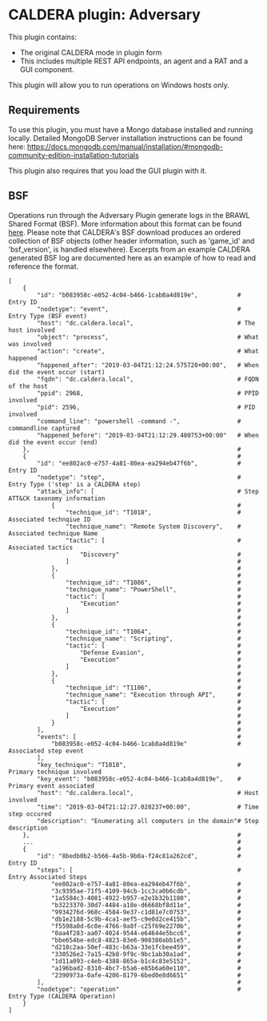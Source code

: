 # CALDERA plugin: Adversary

This plugin contains:
* The original CALDERA mode in plugin form
* This includes multiple REST API endpoints, an agent and a RAT and a GUI component. 

This plugin will allow you to run operations on Windows hosts only.

## Requirements

To use this plugin, you must have a Mongo database installed and running locally.
Detailed MongoDB Server installation instructions can be found here: 
https://docs.mongodb.com/manual/installation/#mongodb-community-edition-installation-tutorials

This plugin also requires that you load the GUI plugin with it.

## BSF

Operations run through the Adversary Plugin generate logs in the BRAWL Shared Format (BSF). More information about 
this format can be found <a href="https://github.com/mitre/brawl-public-game-001#bsf">here</a>. Please note 
that CALDERA's BSF download produces an ordered collection of BSF objects (other header information, such as 'game_id' 
and 'bsf_version', is handled elsewhere). Excerpts from an example CALDERA generated BSF log are documented here as an 
example of how to read and reference the format.
```
[
    {
        "id": "b083958c-e052-4c04-b466-1cab8a4d819e",           # Entry ID 
        "nodetype": "event",                                    # Entry Type (BSF event)
        "host": "dc.caldera.local",                             # The host involved
        "object": "process",                                    # What was involved
        "action": "create",                                     # What happened
        "happened_after": "2019-03-04T21:12:24.575720+00:00",   # When did the event occur (start)
        "fqdn": "dc.caldera.local",                             # FQDN of the host
        "ppid": 2968,                                           # PPID involved
        "pid": 2596,                                            # PID involved
        "command_line": "powershell -command -",                # commandline captured
        "happened_before": "2019-03-04T21:12:29.480753+00:00"   # When did the event occur (end)
    },                                                          #
    {                                                           #
        "id": "ee802ac0-e757-4a81-80ea-ea294eb47f6b",           # Entry ID 
        "nodetype": "step",                                     # Entry Type ('step' is a CALDERA step)
        "attack_info": [                                        # Step ATT&CK taxonomy information
            {                                                   #
                "technique_id": "T1018",                        # Associated technqiue ID
                "technique_name": "Remote System Discovery",    # Associated technique Name
                "tactic": [                                     # Associated tactics
                    "Discovery"                                 #
                ]                                               #
            },                                                  #
            {                                                   #
                "technique_id": "T1086",                        #
                "technique_name": "PowerShell",                 #
                "tactic": [                                     #
                    "Execution"                                 #
                ]                                               #
            },                                                  #
            {                                                   #
                "technique_id": "T1064",                        #
                "technique_name": "Scripting",                  #
                "tactic": [                                     #
                    "Defense Evasion",                          #
                    "Execution"                                 #
                ]                                               #
            },                                                  #
            {                                                   #
                "technique_id": "T1106",                        #
                "technique_name": "Execution through API",      #
                "tactic": [                                     #
                    "Execution"                                 #
                ]                                               #
            }                                                   #
        ],                                                      #
        "events": [                                             #
            "b083958c-e052-4c04-b466-1cab8a4d819e"              # Associated step event
        ],
        "key_technique": "T1018",                               # Primary technique involved
        "key_event": "b083958c-e052-4c04-b466-1cab8a4d819e",    # Primary event associated
        "host": "dc.caldera.local",                             # Host involved
        "time": "2019-03-04T21:12:27.028237+00:00",             # Time step occured
        "description": "Enumerating all computers in the domain"# Step description
    },                                                          #
    ...                                                         #
    {                                                           #
        "id": "8bedb0b2-b566-4a5b-9b0a-f24c81a262cd",           # Entry ID
        "steps": [                                              # Entry Associated Steps
            "ee802ac0-e757-4a81-80ea-ea294eb47f6b",             #
            "3c9395ae-71f5-4109-94cb-1cc3ca0b6cdb",             #
            "1a5584c3-4081-4922-b957-e2e1b32b1180",             #
            "b3223370-30d7-4484-a18e-d6668bf8d11e",             #
            "9934276d-968c-4584-9e37-c1d81e7c0753",             #
            "db1e2188-5c9b-4ca1-aef5-c9e0d2ce415b",             #
            "f5598a0d-6c0e-4766-9a8f-c25f69e2270b",             #
            "0aa4f283-aa07-4024-9544-e64644e5bcc6",             #
            "bbe654be-edc8-4823-83e6-908380abb1e5",             #
            "d218c2aa-50ef-483c-b63a-33e1fcbee459",             #
            "330526e2-7a15-42b8-9f9c-9bc1ab30a1ad",             #
            "1d11a093-c4eb-4388-865a-b1c4c83e5152",             #
            "a196bad2-8310-4bc7-b5a6-e85b6a60e110",             #
            "2390973a-0afe-4206-8179-6bed0e8d6651"              #   
        ],                                                      #
        "nodetype": "operation"                                 # Entry Type (CALDERA Operation)
    }
]
```